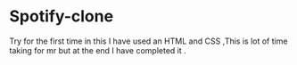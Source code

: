 # Spotify-clone
 Try for the first time in this I have used an HTML and CSS ,This is lot of time taking for mr but at the end I have completed it .
